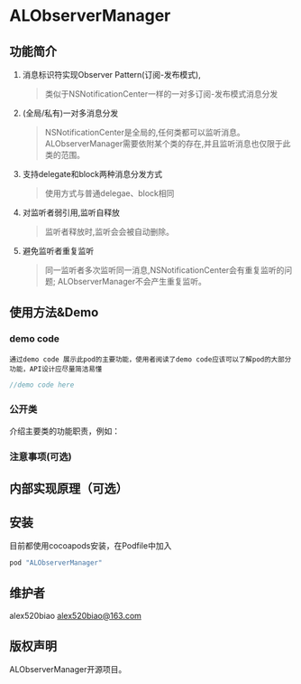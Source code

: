 # ALObserverManager

## 功能简介

1. 消息标识符实现Observer Pattern(订阅-发布模式),
	
	>类似于NSNotificationCenter一样的一对多订阅-发布模式消息分发

2. (全局/私有)一对多消息分发
	
	>NSNotificationCenter是全局的,任何类都可以监听消息。
	ALObserverManager需要依附某个类的存在,并且监听消息也仅限于此类的范围。
	
3. 支持delegate和block两种消息分发方式
	
	>使用方式与普通delegae、block相同
	
4. 对监听者弱引用,监听自释放
	
	>监听者释放时,监听会会被自动删除。
	
5. 避免监听者重复监听
	
	>同一监听者多次监听同一消息,NSNotificationCenter会有重复监听的问题; ALObserverManager不会产生重复监听。

## 使用方法&Demo
### demo code
`通过demo code 展示此pod的主要功能，使用者阅读了demo code应该可以了解pod的大部分功能，API设计应尽量简洁易懂`

``` objective-c
//demo code here
```
### 公开类

介绍主要类的功能职责，例如：


### 注意事项(可选)



## 内部实现原理（可选）



## 安装

目前都使用cocoapods安装，在Podfile中加入

``` ruby
pod "ALObserverManager" 
```

## 维护者

alex520biao <alex520biao@163.com>

## 版权声明

ALObserverManager开源项目。
